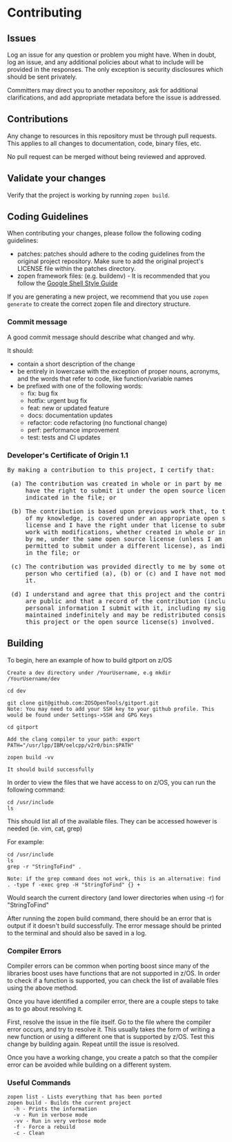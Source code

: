 # Contributing

## Issues

Log an issue for any question or problem you might have. When in doubt, log an issue, and
any additional policies about what to include will be provided in the responses. The only
exception is security disclosures which should be sent privately.

Committers may direct you to another repository, ask for additional clarifications, and
add appropriate metadata before the issue is addressed.

## Contributions

Any change to resources in this repository must be through pull requests. This applies to all changes
to documentation, code, binary files, etc.

No pull request can be merged without being reviewed and approved.

## Validate your changes

Verify that the project is working by running `zopen build`.

## Coding Guidelines

When contributing your changes, please follow the following coding guidelines:
* patches: patches should adhere to the coding guidelines from the original project repository. Make sure to add the original project's LICENSE file within the patches
directory.
* zopen framework files: (e.g. buildenv) - It is recommended that you follow the [Google Shell Style Guide](https://google.github.io/styleguide/shellguide.html)

If you are generating a new project, we recommend that you use `zopen generate` to create the correct zopen file and directory structure.

### Commit message

A good commit message should describe what changed and why.

It should:
  * contain a short description of the change
  * be entirely in lowercase with the exception of proper nouns, acronyms, and the words that refer to code, like function/variable names
  * be prefixed with one of the following words:
    * fix: bug fix
    * hotfix: urgent bug fix
    * feat: new or updated feature
    * docs: documentation updates
    * refactor: code refactoring (no functional change)
    * perf: performance improvement
    * test: tests and CI updates

### Developer's Certificate of Origin 1.1

<pre>
By making a contribution to this project, I certify that:

 (a) The contribution was created in whole or in part by me and I
     have the right to submit it under the open source license
     indicated in the file; or

 (b) The contribution is based upon previous work that, to the best
     of my knowledge, is covered under an appropriate open source
     license and I have the right under that license to submit that
     work with modifications, whether created in whole or in part
     by me, under the same open source license (unless I am
     permitted to submit under a different license), as indicated
     in the file; or

 (c) The contribution was provided directly to me by some other
     person who certified (a), (b) or (c) and I have not modified
     it.

 (d) I understand and agree that this project and the contribution
     are public and that a record of the contribution (including all
     personal information I submit with it, including my sign-off) is
     maintained indefinitely and may be redistributed consistent with
     this project or the open source license(s) involved.
</pre>

## Building

To begin, here an example of how to build gitport on z/OS

```
Create a dev directory under /YourUsername, e.g mkdir /YourUsername/dev

cd dev

git clone git@github.com:ZOSOpenTools/gitport.git
Note: You may need to add your SSH key to your github profile. This would be found under Settings->SSH and GPG Keys

cd gitport

Add the clang compiler to your path: export PATH="/usr/lpp/IBM/oelcpp/v2r0/bin:$PATH"

zopen build -vv

It should build successfully
```

In order to view the files that we have access to on z/OS, you can run the following command:
```
cd /usr/include
ls
```
This should list all of the available files. They can be accessed however is needed (ie. vim, cat, grep)

For example: 
```
cd /usr/include
ls
grep -r "StringToFind" .

Note: if the grep command does not work, this is an alternative: find . -type f -exec grep -H "StringToFind" {} +
```
Would search the current directory (and lower directories when using -r) for "StringToFind"


After running the zopen build command, there should be an error that is output if it doesn't build successfully. The error message should be printed to the terminal and should also be saved in a log. 

### Compiler Errors
Compiler errors can be common when porting boost since many of the libraries boost uses have functions that are not supported in z/OS. In order to check if a function is supported, you can check the list of available files using the above method.

Once you have identified a compiler error, there are a couple steps to take as to go about resolving it.

First, resolve the issue in the file itself. Go to the file where the compiler error occurs, and try to resolve it. This usually takes the form of writing a new function or using a different one that is supported by z/OS. Test this change by building again. Repeat untill the issue is resolved.

Once you have a working change, you create a patch so that the compiler error can be avoided while building on a different system.

### Useful Commands
```
zopen list - Lists everything that has been ported
zopen build - Builds the current project
  -h - Prints the information
  -v - Run in verbose mode
  -vv - Run in very verbose mode
  -f - Force a rebuild
  -c - Clean
```

